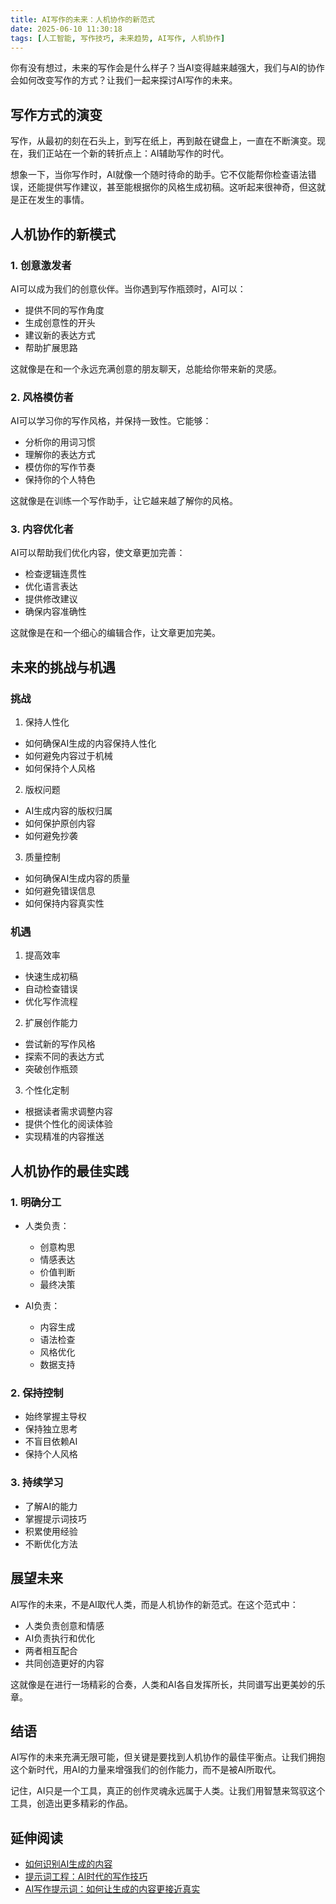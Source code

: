 ```yaml
---
title: AI写作的未来：人机协作的新范式
date: 2025-06-10 11:30:18
tags: [人工智能, 写作技巧, 未来趋势, AI写作, 人机协作]
---
```


你有没有想过，未来的写作会是什么样子？当AI变得越来越强大，我们与AI的协作会如何改变写作的方式？让我们一起来探讨AI写作的未来。

## 写作方式的演变

写作，从最初的刻在石头上，到写在纸上，再到敲在键盘上，一直在不断演变。现在，我们正站在一个新的转折点上：AI辅助写作的时代。

想象一下，当你写作时，AI就像一个随时待命的助手。它不仅能帮你检查语法错误，还能提供写作建议，甚至能根据你的风格生成初稿。这听起来很神奇，但这就是正在发生的事情。

## 人机协作的新模式

### 1. 创意激发者

AI可以成为我们的创意伙伴。当你遇到写作瓶颈时，AI可以：
- 提供不同的写作角度
- 生成创意性的开头
- 建议新的表达方式
- 帮助扩展思路

这就像是在和一个永远充满创意的朋友聊天，总能给你带来新的灵感。

### 2. 风格模仿者

AI可以学习你的写作风格，并保持一致性。它能够：
- 分析你的用词习惯
- 理解你的表达方式
- 模仿你的写作节奏
- 保持你的个人特色

这就像是在训练一个写作助手，让它越来越了解你的风格。

### 3. 内容优化者

AI可以帮助我们优化内容，使文章更加完善：
- 检查逻辑连贯性
- 优化语言表达
- 提供修改建议
- 确保内容准确性

这就像是在和一个细心的编辑合作，让文章更加完美。

## 未来的挑战与机遇

### 挑战

1. 保持人性化
- 如何确保AI生成的内容保持人性化
- 如何避免内容过于机械
- 如何保持个人风格

2. 版权问题
- AI生成内容的版权归属
- 如何保护原创内容
- 如何避免抄袭

3. 质量控制
- 如何确保AI生成内容的质量
- 如何避免错误信息
- 如何保持内容真实性

### 机遇

1. 提高效率
- 快速生成初稿
- 自动检查错误
- 优化写作流程

2. 扩展创作能力
- 尝试新的写作风格
- 探索不同的表达方式
- 突破创作瓶颈

3. 个性化定制
- 根据读者需求调整内容
- 提供个性化的阅读体验
- 实现精准的内容推送

## 人机协作的最佳实践

### 1. 明确分工

- 人类负责：
  - 创意构思
  - 情感表达
  - 价值判断
  - 最终决策

- AI负责：
  - 内容生成
  - 语法检查
  - 风格优化
  - 数据支持

### 2. 保持控制

- 始终掌握主导权
- 保持独立思考
- 不盲目依赖AI
- 保持个人风格

### 3. 持续学习

- 了解AI的能力
- 掌握提示词技巧
- 积累使用经验
- 不断优化方法

## 展望未来

AI写作的未来，不是AI取代人类，而是人机协作的新范式。在这个范式中：

- 人类负责创意和情感
- AI负责执行和优化
- 两者相互配合
- 共同创造更好的内容

这就像是在进行一场精彩的合奏，人类和AI各自发挥所长，共同谱写出更美妙的乐章。

## 结语

AI写作的未来充满无限可能，但关键是要找到人机协作的最佳平衡点。让我们拥抱这个新时代，用AI的力量来增强我们的创作能力，而不是被AI所取代。

记住，AI只是一个工具，真正的创作灵魂永远属于人类。让我们用智慧来驾驭这个工具，创造出更多精彩的作品。

## 延伸阅读
- [如何识别AI生成的内容](/ru-he-shi-bie-ai-sheng-cheng-de-nei-rong/)
- [提示词工程：AI时代的写作技巧](/ti-shi-ci-gong-cheng-ai-shi-dai-de-xie-zuo-ji-qiao/)
- [AI写作提示词：如何让生成的内容更接近真实](/ai-xie-zuo-ti-shi-ci-ru-he-rang-sheng-cheng-de-nei-rong-geng-jie-jin-zhen-shi/) 